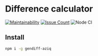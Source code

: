 # Difference calculator

[![Maintainability](https://api.codeclimate.com/v1/badges/69df39783ece77b1594f/maintainability)](https://codeclimate.com/github/Aziqq/project-lvl2-s293/maintainability)
[![Issue Count](https://codeclimate.com/github/Aziqq/project-lvl1-s280/badges/issue_count.svg)](https://codeclimate.com/github/Aziqq/project-lvl2-s293/maintainability)
![Node CI](https://github.com/Aziqq/project-lvl2-s293/workflows/Node%20CI/badge.svg)

## Install

```sh
npm i -g gendiff-aziq
```
